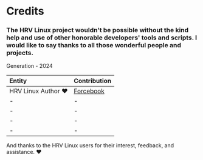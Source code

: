 # Credits
### The HRV Linux project wouldn't be possible without the kind help and use of other honorable developers' tools and scripts. I would like to say thanks to all those wonderful people and projects.

<Tabs>
Generation -  2024

| Entity                       | Contribution                                      |
|:-----------------------------|:--------------------------------------------------|
| HRV Linux Author ❤️           | [Forcebook](https://github.com/forcebook)        |
| -                     | - |
| -                     | - |
| -                     | - |
| -                     | - |

</TabItem>

And thanks to the HRV Linux users for their interest, feedback, and assistance. ❤️
